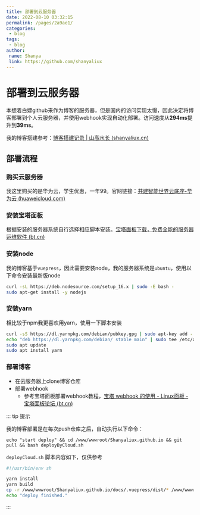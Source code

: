 ```yaml
---
title: 部署到云服务器
date: 2022-08-10 03:32:15
permalink: /pages/2a9ae1/
categories: 
 - blog
tags: 
 - blog
author: 
 name: Shanya
 link: https://github.com/shanyaliux
---
```



# 部署到云服务器

本想着白嫖github来作为博客的服务器，但是国内的访问实现太慢，因此决定将博客部署到个人云服务器，并使用webhook实现自动化部署。访问速度从**294ms**提升到**39ms**。

我的博客搭建参考：[博客搭建记录 | 山高水长 (shanyaliux.cn)](https://shanyaliux.cn/pages/d8bd83/)

## 部署流程

### 购买云服务器

我这里购买的是华为云，学生优惠，一年99。官网链接：[共建智能世界云底座-华为云 (huaweicloud.com)](https://www.huaweicloud.com/?locale=zh-cn)

### 安装宝塔面板

根据安装的服务器系统自行选择相应脚本安装。[宝塔面板下载，免费全能的服务器运维软件 (bt.cn)](https://www.bt.cn/new/download.html)

### 安装node

我的博客基于`vuepress`，因此需要安装node，我的服务器系统是`ubuntu`，使用以下命令安装最新版node

```bash
curl -sL https://deb.nodesource.com/setup_16.x | sudo -E bash -
sudo apt-get install -y nodejs
```

### 安装yarn

相比较于npm我更喜欢用yarn，使用一下脚本安装

```bash
curl -sS https://dl.yarnpkg.com/debian/pubkey.gpg | sudo apt-key add -
echo "deb https://dl.yarnpkg.com/debian/ stable main" | sudo tee /etc/apt/sources.list.d/yarn.list
sudo apt update
sudo apt install yarn
```

### 部署博客

- 在云服务器上clone博客仓库
- 部署webhook
  - 参考宝塔面板部署webhook教程，[宝塔 webhook 的使用 - Linux面板 - 宝塔面板论坛 (bt.cn)](https://www.bt.cn/bbs/thread-5348-1-1.html)

::: tip 提示

我的博客部署是在每次push仓库之后，自动执行以下命令：

```shell
echo "start deploy" && cd /www/wwwroot/Shanyaliux.github.io && git pull && bash deployByCloud.sh
```

`deployCloud.sh` 脚本内容如下，仅供参考

```bash
#!/usr/bin/env sh

yarn install
yarn build
cp -r /www/wwwroot/Shanyaliux.github.io/docs/.vuepress/dist/* /www/wwwroot/blog/
echo "deploy finished."
```

:::

